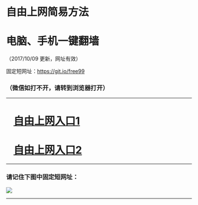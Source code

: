 ﻿# 自由上网简易方法

# 电脑、手机一键翻墙

（2017/10/09 更新，网址有效）

固定短网址：https://git.io/free99

### （微信如打不开，请转到浏览器打开）


***





# &nbsp;&nbsp; <a href="http://ft145523122.fwq-tz-1001.info/fwqtz01.html?t=100900126392 " target="_blank">自由上网入口1</a>
# &nbsp;&nbsp; <a href="http://ft2611331447.fwq-tz-1002.info/fwqtz02.html?t=100900127237 " target="_blank">自由上网入口2</a>
***

### 请记住下图中固定短网址：

<img src="https://s3-us-west-2.amazonaws.com/fwq-1001/yjfq-20170905okok.png" /> 


***

